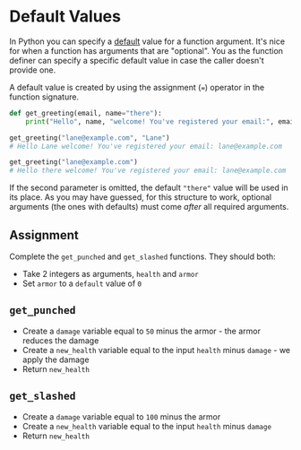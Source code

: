 # Default Values

In Python you can specify a [default](https://docs.python.org/3/glossary.html#term-parameter) value for a function argument. It's nice for when a function has arguments that are "optional". You as the function definer can specify a specific default value in case the caller doesn't provide one.

A default value is created by using the assignment (`=`) operator in the function signature.

```py
def get_greeting(email, name="there"):
    print("Hello", name, "welcome! You've registered your email:", email)
```

```py
get_greeting("lane@example.com", "Lane")
# Hello Lane welcome! You've registered your email: lane@example.com
```

```py
get_greeting("lane@example.com")
# Hello there welcome! You've registered your email: lane@example.com
```

If the second parameter is omitted, the default `"there"` value will be used in its place. As you may have guessed, for this structure to work, optional arguments (the ones with defaults) must come _after_ all required arguments.

## Assignment

Complete the `get_punched` and `get_slashed` functions. They should both:

- Take 2 integers as arguments, `health` and `armor`
- Set `armor` to a `default` value of `0`

## `get_punched`

- Create a `damage` variable equal to `50` minus the armor - the armor reduces the damage
- Create a `new_health` variable equal to the input `health` minus `damage` - we apply the damage
- Return `new_health`

## `get_slashed`

- Create a `damage` variable equal to `100` minus the armor
- Create a `new_health` variable equal to the input `health` minus `damage`
- Return `new_health`